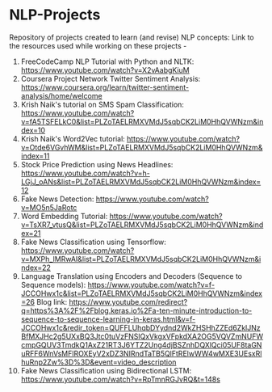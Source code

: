 # NLP-Projects
Repository of projects created to learn (and revise) NLP concepts:
Link to the resources used while working on these projects - 
1. FreeCodeCamp NLP Tutorial with Python and NLTK: https://www.youtube.com/watch?v=X2vAabgKiuM
2. Coursera Project Network Twitter Sentiment Analysis: https://www.coursera.org/learn/twitter-sentiment-analysis/home/welcome
3. Krish Naik's tutorial on SMS Spam Classification: https://www.youtube.com/watch?v=fA5TSFELkC0&list=PLZoTAELRMXVMdJ5sqbCK2LiM0HhQVWNzm&index=10
4. Krish Naik's Word2Vec tutorial: https://www.youtube.com/watch?v=Otde6VGvhWM&list=PLZoTAELRMXVMdJ5sqbCK2LiM0HhQVWNzm&index=11
5. Stock Price Prediction using News Headlines: https://www.youtube.com/watch?v=h-LGjJ_oANs&list=PLZoTAELRMXVMdJ5sqbCK2LiM0HhQVWNzm&index=12
6. Fake News Detection: https://www.youtube.com/watch?v=MO5n5JaRotc
7. Word Embedding Tutorial: https://www.youtube.com/watch?v=TsXR7_vtusQ&list=PLZoTAELRMXVMdJ5sqbCK2LiM0HhQVWNzm&index=21
8. Fake News Classification using Tensorflow: https://www.youtube.com/watch?v=MXPh_lMRwAI&list=PLZoTAELRMXVMdJ5sqbCK2LiM0HhQVWNzm&index=22
9. Language Translation using Encoders and Decoders (Sequence to Sequence models): https://www.youtube.com/watch?v=f-JCCOHwx1c&list=PLZoTAELRMXVMdJ5sqbCK2LiM0HhQVWNzm&index=26
   Blog link: https://www.youtube.com/redirect?q=https%3A%2F%2Fblog.keras.io%2Fa-ten-minute-introduction-to-sequence-to-sequence-learning-in-keras.html&v=f-JCCOHwx1c&redir_token=QUFFLUhqbDYydnd2WkZHSHhZZEd6ZklJNzBfMXJHc2g5UXxBQ3Jtc0tuVzFNSlQxVkgxVFpkdXA2OG5VQVZmNUFWcmpGQUV3TmdkQ1AxZ21RT3J6YTZ2Ung4djBSZnhDQXlQci05UF8taGNuRFF6WnVsMFlROXEyV2xDZ3NIRndTaTB5QlFtRElwWW4wMXE3UEsxRlhuRnp2Zw%3D%3D&event=video_description
10. Fake News Classification using Bidirectional LSTM: https://www.youtube.com/watch?v=RpTmnRGJvRQ&t=148s
